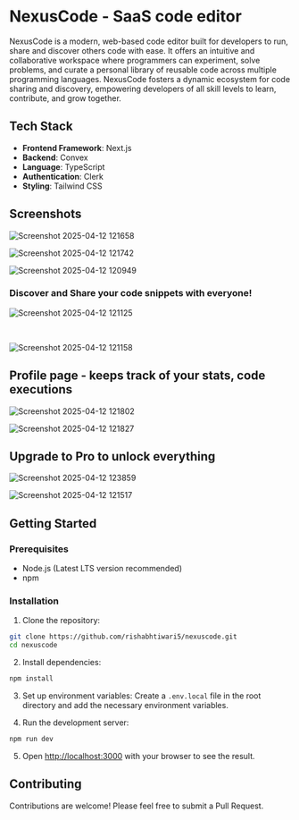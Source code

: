 # NexusCode - SaaS code editor

NexusCode is a modern, web-based code editor built for developers to run, share and discover others code with ease. It offers an intuitive and collaborative workspace where programmers can experiment, solve problems, and curate a personal library of reusable code across multiple programming languages. NexusCode fosters a dynamic ecosystem for code sharing and discovery, empowering developers of all skill levels to learn, contribute, and grow together.

## Tech Stack

- **Frontend Framework**: Next.js
- **Backend**: Convex
- **Language**: TypeScript
- **Authentication**: Clerk
- **Styling**: Tailwind CSS

## Screenshots

![Screenshot 2025-04-12 121658](https://github.com/user-attachments/assets/c02b02ad-b9a0-4b89-b1a6-a1ca06c3915e)

![Screenshot 2025-04-12 121742](https://github.com/user-attachments/assets/f88b0671-a753-435b-8c71-a20c2745828d)

![Screenshot 2025-04-12 120949](https://github.com/user-attachments/assets/5df806a1-bb3e-4f7d-b905-4b47db276e53)



### Discover and Share your code snippets with everyone!
![Screenshot 2025-04-12 121125](https://github.com/user-attachments/assets/1a0840b2-dce8-46ce-bf8c-ee377cb2b550)

<br>

![Screenshot 2025-04-12 121158](https://github.com/user-attachments/assets/6028b0e1-0dc2-4af6-96d8-e9b685f732f3)


## Profile page - keeps track of your stats, code executions

![Screenshot 2025-04-12 121802](https://github.com/user-attachments/assets/c4b56dca-0957-4269-9a8e-87ce8fe7c5d2)

![Screenshot 2025-04-12 121827](https://github.com/user-attachments/assets/b56f5ffd-f43f-4d90-af80-289b9bb7f490)

## Upgrade to Pro to unlock everything

![Screenshot 2025-04-12 123859](https://github.com/user-attachments/assets/15fc4b9e-b2d7-437c-b7f4-589c38e1e461)

![Screenshot 2025-04-12 121517](https://github.com/user-attachments/assets/39c5a0f2-16db-4cae-b3d4-0986185c2aba)



## Getting Started

### Prerequisites

- Node.js (Latest LTS version recommended)
- npm

### Installation

1. Clone the repository:
```bash
git clone https://github.com/rishabhtiwari5/nexuscode.git
cd nexuscode
```

2. Install dependencies:
```bash
npm install
```

3. Set up environment variables:
Create a `.env.local` file in the root directory and add the necessary environment variables.

4. Run the development server:
```bash
npm run dev
```

5. Open [http://localhost:3000](http://localhost:3000) with your browser to see the result.

## Contributing

Contributions are welcome! Please feel free to submit a Pull Request.
